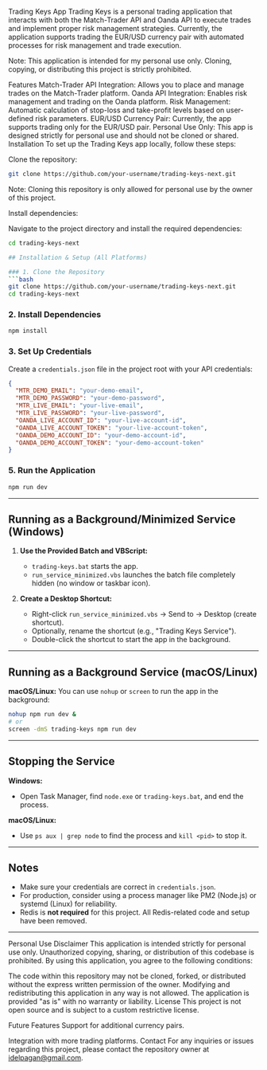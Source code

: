 Trading Keys App
Trading Keys is a personal trading application that interacts with both the Match-Trader API and Oanda API to execute trades and implement proper risk management strategies. Currently, the application supports trading the EUR/USD currency pair with automated processes for risk management and trade execution.

Note: This application is intended for my personal use only. Cloning, copying, or distributing this project is strictly prohibited.

Features
Match-Trader API Integration: Allows you to place and manage trades on the Match-Trader platform.
Oanda API Integration: Enables risk management and trading on the Oanda platform.
Risk Management: Automatic calculation of stop-loss and take-profit levels based on user-defined risk parameters.
EUR/USD Currency Pair: Currently, the app supports trading only for the EUR/USD pair.
Personal Use Only: This app is designed strictly for personal use and should not be cloned or shared.
Installation
To set up the Trading Keys app locally, follow these steps:

Clone the repository:

```bash
git clone https://github.com/your-username/trading-keys-next.git
```
Note: Cloning this repository is only allowed for personal use by the owner of this project.

Install dependencies:

Navigate to the project directory and install the required dependencies:

```bash
cd trading-keys-next

## Installation & Setup (All Platforms)

### 1. Clone the Repository
```bash
git clone https://github.com/your-username/trading-keys-next.git
cd trading-keys-next
```

### 2. Install Dependencies
```bash
npm install
```


### 3. Set Up Credentials
Create a `credentials.json` file in the project root with your API credentials:
```json
{
  "MTR_DEMO_EMAIL": "your-demo-email",
  "MTR_DEMO_PASSWORD": "your-demo-password",
  "MTR_LIVE_EMAIL": "your-live-email",
  "MTR_LIVE_PASSWORD": "your-live-password",
  "OANDA_LIVE_ACCOUNT_ID": "your-live-account-id",
  "OANDA_LIVE_ACCOUNT_TOKEN": "your-live-account-token",
  "OANDA_DEMO_ACCOUNT_ID": "your-demo-account-id",
  "OANDA_DEMO_ACCOUNT_TOKEN": "your-demo-account-token"
}
```

### 5. Run the Application
```bash
npm run dev
```

---

## Running as a Background/Minimized Service (Windows)

1. **Use the Provided Batch and VBScript:**
   - `trading-keys.bat` starts the app.
   - `run_service_minimized.vbs` launches the batch file completely hidden (no window or taskbar icon).

2. **Create a Desktop Shortcut:**
   - Right-click `run_service_minimized.vbs` → Send to → Desktop (create shortcut).
   - Optionally, rename the shortcut (e.g., "Trading Keys Service").
   - Double-click the shortcut to start the app in the background.

---

## Running as a Background Service (macOS/Linux)

**macOS/Linux:**
You can use `nohup` or `screen` to run the app in the background:

```bash
nohup npm run dev &
# or
screen -dmS trading-keys npm run dev
```

---

## Stopping the Service

**Windows:**
 - Open Task Manager, find `node.exe` or `trading-keys.bat`, and end the process.

**macOS/Linux:**
 - Use `ps aux | grep node` to find the process and `kill <pid>` to stop it.

---


## Notes
- Make sure your credentials are correct in `credentials.json`.
- For production, consider using a process manager like PM2 (Node.js) or systemd (Linux) for reliability.
- Redis is **not required** for this project. All Redis-related code and setup have been removed.

---
Personal Use Disclaimer
This application is intended strictly for personal use only. Unauthorized copying, sharing, or distribution of this codebase is prohibited. By using this application, you agree to the following conditions:

The code within this repository may not be cloned, forked, or distributed without the express written permission of the owner.
Modifying and redistributing this application in any way is not allowed.
The application is provided "as is" with no warranty or liability.
License
This project is not open source and is subject to a custom restrictive license.

Future Features
Support for additional currency pairs.

Integration with more trading platforms.
Contact
For any inquiries or issues regarding this project, please contact the repository owner at idelpagan@gmail.com.

